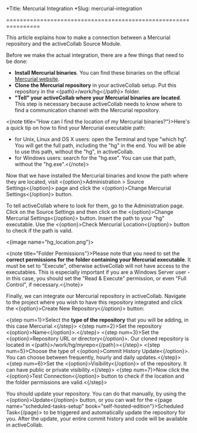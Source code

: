 *Title: Mercurial Integration
*Slug: mercurial-integration

================================================================

This article explains how to make a connection between a Mercurial repository and the activeCollab Source Module.

Before we make the actual integration, there are a few things that need to be done:

- **Install Mercurial binaries**. You can find these binaries on the official <a href="http://mercurial.selenic.com/">Mercurial website</a>.
- **Clone the Mercurial repository** in your activeCollab setup. Put this repository in the <{path}>/work/hg<{/path}> folder.
- **"Tell" your activeCollab where your Mercurial binaries are located**. This step is necessary because activeCollab needs to know where to find a communication channel with the Mercurial repository. 

<{note title="How can I find the location of my Mercurial binaries?"}>Here's a quick tip on how to find your Mercurial executable path:

- for Unix, Linux and OS X users: open the Terminal and type "which hg". You will get the full path, including the "hg" in the end. You will be able to use this path, without the "hg", in activeCollab.
- for Windows users: search for the "hg.exe". You can use that path, without the "hg.exe".<{/note}>

Now that we have installed the Mercurial binaries and know the path where they are located, visit <{option}>Administration > Source Settings<{/option}> page and click the <{option}>Change Mercurial Settings<{/option}> button. 

To tell activeCollab where to look for them, go to the Administration page. Click on the Source Settings and then click on the <{option}>Change Mercurial Settings<{/option}> button. Insert the path to your "hg" executable. Use the <{option}>Check Mercurial Location<{/option}> button to check if the path is valid.

<{image name="hg_location.png"}>

<{note title="Folder Permissions"}>Please note that you need to set the **correct permissions for the folder containing your Mercurial executable**. It must be set to "Execute", otherwise activeCollab will not have access to the executables. This is especially important if you are a Windows Server user - in this case, you should set the "Read & Execute" permission, or even "Full Control", if necessary.<{/note}>

Finally, we can integrate our Mercurial repository in activeCollab. Navigate to the project where you wish to have this repository integrated and click the <{option}>Create New Repository<{/option}> button:

<{step num=1}>Select the **type of the repository** that you will be adding, in this case Mercurial.<{/step}>
<{step num=2}>Set the repository <{option}>Name<{/option}>.<{/step}>
<{step num=3}>Set the <{option}>Repository URL or directory<{/option}>. Our cloned repository is located in <{path}>/work/hg/myrepo<{/path}><{/step}>
<{step num=5}>Choose the type of <{option}>Commit History Update<{/option}>. You can choose between frequently, hourly and daily updates.<{/step}>
<{step num=6}>Set the <{option}>Visibility<{/option}> of the repository. It can have public or private visibility.<{/step}>
<{step num=7}>Now click the <{option}>Test Connection<{/option}> button to check if the location and the folder permissions are valid.<{/step}>

You should update your repository. You can do that manually, by using the <{option}>Update<{/option}> button, or you can wait for the <{page name="scheduled-tasks-setup" book="self-hosted-edition"}>Scheduled Task<{/page}> to be triggered and automatically update the repository for you. After the update, your entire commit history and code will be available in activeCollab.